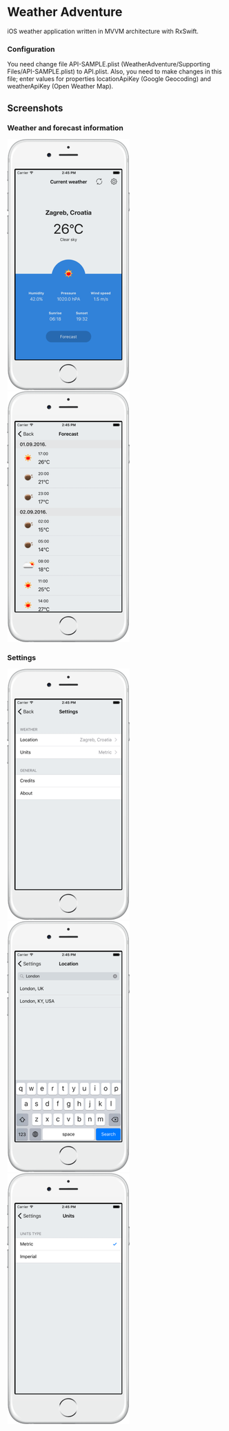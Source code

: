 # Weather Adventure

iOS weather application written in MVVM architecture with RxSwift.

### Configuration
You need change file API-SAMPLE.plist (WeatherAdventure/Supporting Files/API-SAMPLE.plist) to API.plist. Also, you need to make changes in this file; enter values for properties locationApiKey (Google Geocoding) and weatherApiKey (Open Weather Map).

## Screenshots
### Weather and forecast information
<img src="https://github.com/nikolamajcen/weather-adventure/blob/master/Screenshots/main-screen.png" height="580"> <img src="https://github.com/nikolamajcen/weather-adventure/blob/master/Screenshots/forecast.png" height="580">
### Settings
<img src="https://github.com/nikolamajcen/weather-adventure/blob/master/Screenshots/settings.png" height="580"> <img src="https://github.com/nikolamajcen/weather-adventure/blob/master/Screenshots/location-finder.png" height="580"> <img src="https://github.com/nikolamajcen/weather-adventure/blob/master/Screenshots/unit-settings.png" height="580">
